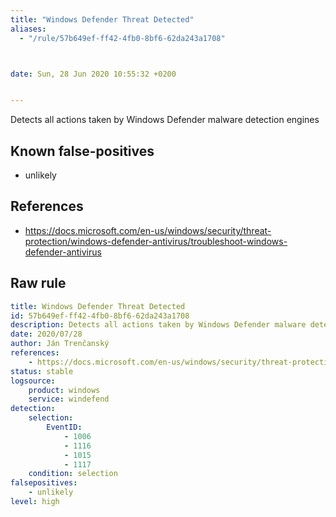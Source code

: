 ```yaml
---
title: "Windows Defender Threat Detected"
aliases:
  - "/rule/57b649ef-ff42-4fb0-8bf6-62da243a1708"



date: Sun, 28 Jun 2020 10:55:32 +0200


---
```


Detects all actions taken by Windows Defender malware detection engines

<!--more-->


## Known false-positives

* unlikely



## References

* https://docs.microsoft.com/en-us/windows/security/threat-protection/windows-defender-antivirus/troubleshoot-windows-defender-antivirus


## Raw rule
```yaml
title: Windows Defender Threat Detected
id: 57b649ef-ff42-4fb0-8bf6-62da243a1708
description: Detects all actions taken by Windows Defender malware detection engines
date: 2020/07/28
author: Ján Trenčanský
references:
    - https://docs.microsoft.com/en-us/windows/security/threat-protection/windows-defender-antivirus/troubleshoot-windows-defender-antivirus
status: stable
logsource:
    product: windows
    service: windefend
detection:
    selection:
        EventID:
            - 1006
            - 1116
            - 1015
            - 1117
    condition: selection
falsepositives:
    - unlikely
level: high

```
